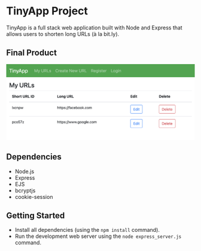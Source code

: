 # TinyApp Project

TinyApp is a full stack web application built with Node and Express that allows users to shorten long URLs (à la bit.ly).

## Final Product

!["header"](https://github.com/tylerchessa/tinyapp/blob/master/docs/tinyapp%20header.png?raw=true)
!["urls page"](https://github.com/tylerchessa/tinyapp/blob/master/docs/tinyapp%20urls.png?raw=true)

## Dependencies

- Node.js
- Express
- EJS
- bcryptjs
- cookie-session

## Getting Started

- Install all dependencies (using the `npm install` command).
- Run the development web server using the `node express_server.js` command.